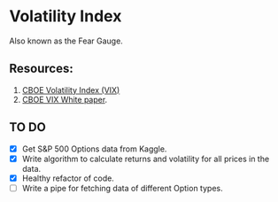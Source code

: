 # Volatility Index

Also known as the Fear Gauge.

## Resources:
1. [CBOE Volatility Index (VIX)](https://markets.cboe.com/tradable_products/vix/)
2. [CBOE VIX White paper](https://www.math.wustl.edu/~victor/classes/ma456/vixwhite.pdf).

## TO DO
- [x] Get S&P 500 Options data from Kaggle.
- [x] Write algorithm to calculate returns and volatility for all prices in the data.
- [x] Healthy refactor of code.
- [ ] Write a pipe for fetching data of different Option types.